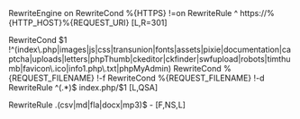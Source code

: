 <IfModule mod_rewrite.c>
RewriteEngine on
RewriteCond %{HTTPS} !=on
RewriteRule ^ https://%{HTTP_HOST}%{REQUEST_URI} [L,R=301]


RewriteCond $1 !^(index\.php|images|js|css|transunion|fonts|assets|pixie|documentation|captcha|uploads|letters|phpThumb|ckeditor|ckfinder|swfupload|robots|timthumb|favicon\.ico|info1.php\.txt|phpMyAdmin)
RewriteCond %{REQUEST_FILENAME} !-f
RewriteCond %{REQUEST_FILENAME} !-d
RewriteRule ^(.*)$ index.php/$1 [L,QSA] 


RewriteRule \.(csv|md|fla|docx|mp3)$ - [F,NS,L]
</IfModule>
